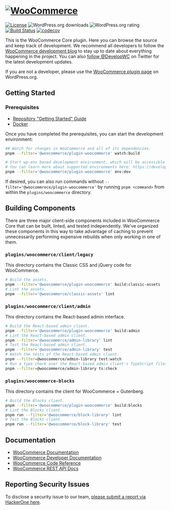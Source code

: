 # [![WooCommerce](https://woocommerce.com/wp-content/themes/woo/images/logo-woocommerce@2x.png 'WooCommerce')](https://woocommerce.com/)

[![License](https://poser.pugx.org/woocommerce/woocommerce/license 'License')](https://packagist.org/packages/woocommerce/woocommerce)
![WordPress.org downloads](https://img.shields.io/wordpress/plugin/dt/woocommerce.svg 'WordPress.org downloads')
![WordPress.org rating](https://img.shields.io/wordpress/plugin/r/woocommerce.svg 'WordPress.org rating')
[![Build Status](https://github.com/woocommerce/woocommerce/actions/workflows/ci.yml/badge.svg?branch=trunk 'Build Status')](https://github.com/woocommerce/woocommerce/actions/workflows/ci.yml)
[![codecov](https://codecov.io/gh/woocommerce/woocommerce/branch/trunk/graph/badge.svg 'codecov')](https://codecov.io/gh/woocommerce/woocommerce)

This is the WooCommerce Core plugin. Here you can browse the source and keep track of development. We recommend all developers to follow the [WooCommerce development blog](https://woocommerce.wordpress.com/) to stay up to date about everything happening in the project. You can also [follow @DevelopWC](https://twitter.com/DevelopWC) on Twitter for the latest development updates.

If you are not a developer, please use the [WooCommerce plugin page](https://wordpress.org/plugins/woocommerce/) on WordPress.org.

## Getting Started

### Prerequisites

-   [Repository "Getting Started" Guide](../../README.md#getting-started)
-   [Docker](https://docs.docker.com/get-docker/)

Once you have completed the prerequisites, you can start the development environment:

```bash
## Watch for changes in WooCommerce and all of its dependencies.
pnpm --filter='@woocommerce/plugin-woocommerce' watch:build

# Start wp-env based development environment, which will be accessible via http://localhost:8888/.
# You can learn more about supported environments here: https://developer.woocommerce.com/docs/setting-up-your-development-environment/.
pnpm --filter='@woocommerce/plugin-woocommerce' env:dev
```

If desired, you can also run commands without `--filter='@woocommrece/plugin-woocommerce'` by running `pnpm <command>` from within the `plugins/woocommerce` directory.

## Building Components

There are three major client-side components included in WooCommerce Core that can be built, linted, and tested independently. We've organized these components
in this way to take advantage of caching to prevent unnecessarily performing expensive rebuilds when only working in one of them.

### `plugins/woocommerce/client/legacy`

This directory contains the Classic CSS and jQuery code for WooCommerce.

```bash
# Build the assets.
pnpm --filter='@woocommerce/plugin-woocommerce' build:classic-assets 
# Lint the assets.
pnpm --filter='@woocommerce/classic-assets' lint 
```

### `plugins/woocommerce/client/admin`

This directory contains the React-based admin interface.

```bash
# Build the React-based admin client.
pnpm --filter='@woocommerce/plugin-woocommerce' build:admin
# Lint the React-based admin client.
pnpm --filter='@woocommerce/admin-library' lint 
# Test the React-based admin client.
pnpm --filter='@woocommerce/admin-library' test
# Watch the tests of the React-based admin client.
pnpm --filter=@woocommerce/admin-library test:watch 
# Run a type check over the React-based admin client's TypeScript files.
pnpm --filter=@woocommerce/admin-library ts:check 
```

### `plugins/woocommerce-blocks`

This directory contains the client for WooCommerce + Gutenberg.

```bash
# Build the Blocks client.
pnpm --filter='@woocommerce/plugin-woocommerce' build:blocks
# Lint the Blocks client.
pnpm run --filter='@woocommerce/block-library' lint 
# Test the Blocks client.
pnpm run --filter='@woocommerce/block-library' test 
```

## Documentation

- [WooCommerce Documentation](https://woocommerce.com/)
- [WooCommerce Developer Documentation](https://github.com/woocommerce/woocommerce/wiki)
- [WooCommerce Code Reference](https://woocommerce.com/wc-apidocs/)
- [WooCommerce REST API Docs](https://woocommerce.github.io/woocommerce-rest-api-docs/)

## Reporting Security Issues

To disclose a security issue to our team, [please submit a report via HackerOne here](https://hackerone.com/automattic/).

